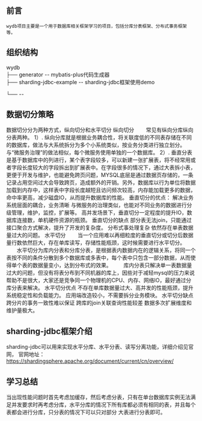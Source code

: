 ## 前言
    wydb项目主要是一个用于数据库相关框架学习的项目，包括分库分表框架、分布式事务框架等。
## 组织结构
wydb<br/>
├── generator -- mybatis-plus代码生成器<br/>
├── sharding-jdbc-example -- sharding-jdbc框架使用demo<br/>

└──  -- 

## 数据切分策略
数据切分分为两种方式，纵向切分和水平切分
纵向切分
  常见有纵向分库纵向分表两种。
1）. 纵向分库就是根据业务耦合性，将关联度低的不同表存储在不同的数据库，做法与大系统拆分为多个小系统类似，按业务分类进行独立划分。与“微服务治理”的做法相似，每个微服务使用单独的一个数据库。
2）. 垂直分表是基于数据库中的列进行，某个表字段较多，可以新建一张扩展表，将不经常用或者字段长度较大的字段拆出到扩展表中。在字段很多的情况下，通过大表拆小表，更便于开发与维护，也能避免跨页问题，MYSQL底层是通过数据页存储的，一条记录占用空间过大会导致跨页，造成额外的开销。另外，数据库以行为单位将数据加载到内存中，这样表中字段长度越短且访问频次较高，内存能加载更多的数据，命中率更高，减少磁盘IO，从而提升数据库的性能。
垂直切分的优点：
解决业务系统层面的耦合，业务清晰
与微服务的治理类似，也能对不同业务的数据进行分级管理，维护，监控，扩展等。
高并发场景下，垂直切分一定程度的提升IO，数据库连接数，单机硬件资源的瓶颈。
垂直切分的缺点
部分表无法join，只能通过接口聚合方式解决，提升了开发的复杂度。
分布式事处理复杂
依然存在单表数据量过大的问题。
水平切分
  当一个应用难以再细粒度的垂直切分或切分后数据量行数依然巨大，存在单库读写，存储性能瓶颈，这时候需要进行水平切分。
  水平切分为库内分表和分库分表，是根据表内数据内在的逻辑关系，将同一个表按不同的条件分散到多个数据库或多表中，每个表中只包含一部分数据，从而使得单个表的数据量变小，达到分布式的效果。
  库内分表只解决单一表数据量过大的问题，但没有将表分布到不同机器的库上，因些对于减轻mysql的压力来说帮助不是很大，大家还是竞争同一个物理机的CPU、内存、网络IO，最好通过分库分表来解决。
水平切分优点
不存在单库数据量过大、高并发的性能瓶颈，提升系统稳定性和负载能力。
应用端改造较小，不需要拆分业务模块。
水平切分缺点
跨分片的事务一致性难以保证
跨库的join关联查询性能较差
数据多次扩展维度和维护量极大。

## sharding-jdbc框架介绍
  sharding-jdbc可以用来实现水平分库、水平分表、读写分离功能，详细介绍见官网，
官网地址：https://shardingsphere.apache.org/document/current/cn/overview/

## 学习总结
  当出现性能问题时首先考虑加缓存，然后考虑分表，只有在单台数据库实例无法满足并发要求时再考虑分库，水平分库的情况下所有库都必须有相同的表，并且每个表都会进行分库，只分表的情况下可以只对部分
大表进行分表即可。  
